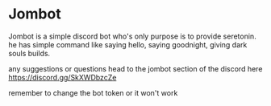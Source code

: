 # Jombot
Jombot is a simple discord bot who's only purpose is to provide seretonin. he has simple command like saying hello, saying goodnight, giving dark souls builds.

any suggestions or questions head to the jombot section of the discord here https://discord.gg/SkXWDbzcZe

remember to change the bot token or it won't work
